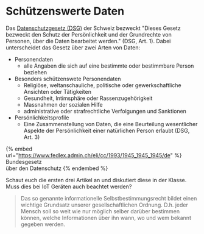 # Schützenswerte Daten

Das [Datenschutzgesetz (DSG)](https://www.fedlex.admin.ch/eli/cc/1993/1945\_1945\_1945/de) der Schweiz bezweckt "Dieses Gesetz bezweckt den Schutz der Persönlichkeit und der Grundrechte von Personen, über die Daten bearbeitet werden." (DSG, Art. 1). Dabei unterscheidet das Gesetz über zwei Arten von Daten:

* Personendaten
  * alle Angaben die sich auf eine bestimmte oder bestimmbare Person beziehen
* Besonders schützenswete Personendaten
  * Religiöse, weltanschauliche, politische oder gewerkschaftliche Ansichten oder Tätigkeiten
  * Gesundheit, Intimsphäre oder Rassenzugehörigkeit
  * Massnahmen der sozialen Hilfe
  * administrative oder strafrechtliche Verfolgungen und Sanktionen
* Persönlichkeitsprofile
  * Eine Zusammenstellung von Daten, die eine Beurteilung wesentlicher Aspekte der Persönlichkeit einer natürlichen Person erlaubt (DSG, Art. 3)

{% embed url="https://www.fedlex.admin.ch/eli/cc/1993/1945_1945_1945/de" %}
Bundesgesetz\
über den Datenschutz&#x20;
{% endembed %}

Schaut euch die ersten drei Artikel an und diskutiert diese in der Klasse. Muss dies bei IoT Geräten auch beachtet werden?

> Das so genannte informationelle Selbstbestimmungsrecht bildet einen wichtige Grundsatz unserer gesellschaftlichen Ordnung. D.h. jeder Mensch soll so weit wie nur möglich selber darüber bestimmen können, welche Informationen über ihn wann, wo und wem bekannt gegeben werden.
